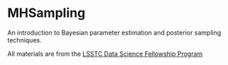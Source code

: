 # MHSampling

An introduction to Bayesian parameter estimation and posterior sampling techniques. 



All materials are from the [LSSTC Data Science Fellowship Program](https://github.com/LSSTC-DSFP/LSSTC-DSFP-Sessions)
